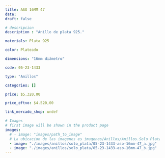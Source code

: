 ```yaml
---
title: ASO 16MM 47
date: 
draft: false

# descripcion
description : "Anillo de plata 925."

materials: Plata 925

color: Plateado

dimensions: "16mm diámetro"

code: 05-23-1433

type: "Anillos"

categories: []

price: $5.320,00

price_eftvo: $4.520,00

link_mercado_shop: undef

# Images
# first image will be shown in the product page
images:
  # - image: "images/path_to_image"
  # La ubicacion de las imagenes es imagenes/Anillos/Anillos.Solo Plata/05-23-1433-aso-16mm-47
  - image: "./images/anillos/solo_plata/05-23-1433-aso-16mm-47_a.jpg"
  - image: "./images/anillos/solo_plata/05-23-1433-aso-16mm-47_b.jpg"
---
```


